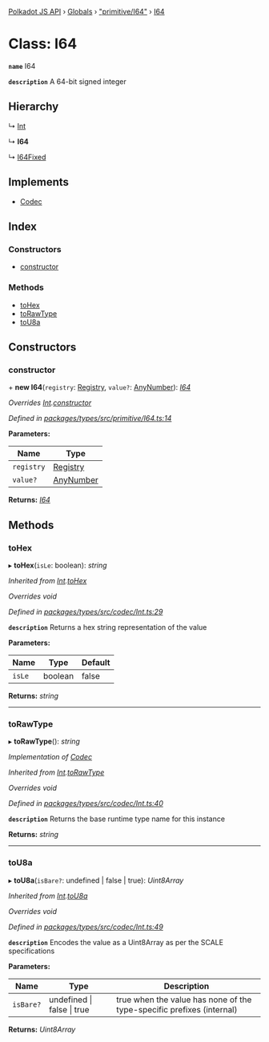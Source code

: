 [Polkadot JS API](../README.md) › [Globals](../globals.md) › ["primitive/I64"](../modules/_primitive_i64_.md) › [I64](_primitive_i64_.i64.md)

# Class: I64

**`name`** I64

**`description`** 
A 64-bit signed integer

## Hierarchy

  ↳ [Int](_codec_int_.int.md)

  ↳ **I64**

  ↳ [I64Fixed](_primitive_i64fixed_.i64fixed.md)

## Implements

* [Codec](../interfaces/_types_.codec.md)

## Index

### Constructors

* [constructor](_primitive_i64_.i64.md#constructor)

### Methods

* [toHex](_primitive_i64_.i64.md#tohex)
* [toRawType](_primitive_i64_.i64.md#torawtype)
* [toU8a](_primitive_i64_.i64.md#tou8a)

## Constructors

###  constructor

\+ **new I64**(`registry`: [Registry](../interfaces/_types_.registry.md), `value?`: [AnyNumber](../modules/_types_.md#anynumber)): *[I64](_primitive_i64_.i64.md)*

*Overrides [Int](_codec_int_.int.md).[constructor](_codec_int_.int.md#constructor)*

*Defined in [packages/types/src/primitive/I64.ts:14](https://github.com/polkadot-js/api/blob/89700f98c5/packages/types/src/primitive/I64.ts#L14)*

**Parameters:**

Name | Type |
------ | ------ |
`registry` | [Registry](../interfaces/_types_.registry.md) |
`value?` | [AnyNumber](../modules/_types_.md#anynumber) |

**Returns:** *[I64](_primitive_i64_.i64.md)*

## Methods

###  toHex

▸ **toHex**(`isLe`: boolean): *string*

*Inherited from [Int](_codec_int_.int.md).[toHex](_codec_int_.int.md#tohex)*

*Overrides void*

*Defined in [packages/types/src/codec/Int.ts:29](https://github.com/polkadot-js/api/blob/89700f98c5/packages/types/src/codec/Int.ts#L29)*

**`description`** Returns a hex string representation of the value

**Parameters:**

Name | Type | Default |
------ | ------ | ------ |
`isLe` | boolean | false |

**Returns:** *string*

___

###  toRawType

▸ **toRawType**(): *string*

*Implementation of [Codec](../interfaces/_types_.codec.md)*

*Inherited from [Int](_codec_int_.int.md).[toRawType](_codec_int_.int.md#torawtype)*

*Overrides void*

*Defined in [packages/types/src/codec/Int.ts:40](https://github.com/polkadot-js/api/blob/89700f98c5/packages/types/src/codec/Int.ts#L40)*

**`description`** Returns the base runtime type name for this instance

**Returns:** *string*

___

###  toU8a

▸ **toU8a**(`isBare?`: undefined | false | true): *Uint8Array*

*Inherited from [Int](_codec_int_.int.md).[toU8a](_codec_int_.int.md#tou8a)*

*Overrides void*

*Defined in [packages/types/src/codec/Int.ts:49](https://github.com/polkadot-js/api/blob/89700f98c5/packages/types/src/codec/Int.ts#L49)*

**`description`** Encodes the value as a Uint8Array as per the SCALE specifications

**Parameters:**

Name | Type | Description |
------ | ------ | ------ |
`isBare?` | undefined &#124; false &#124; true | true when the value has none of the type-specific prefixes (internal)  |

**Returns:** *Uint8Array*

